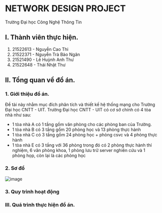 # NETWORK DESIGN PROJECT
Trường Đại học Công Nghệ Thông Tin
## I. Thành viên thực hiện.
1. 21522613 - Nguyễn Cao Thi
2. 21522371 - Nguyễn Trà Bảo Ngân
3. 21521490 - Lê Huỳnh Anh Thư
4. 21522648 - Thái Nhật Thư
## II. Tổng quan về đồ án.
### 1. Giới thiệu đồ án.
Đề tài này nhằm mục đích phân tích và thiết kế hệ thống mạng cho Trường Đại học CNTT - UIT. Trường Đại học CNTT - UIT có cơ sở chính có 4 tòa nhà như sau:
- 1 tòa nhà A có 1 tầng gồm văn phòng cho các phòng ban của Trường.
- 1 tòa nhà B có 3 tầng gồm 20 phòng học và 13 phòng thực hành
- 1 tòa nhà C có 3 tầng gồm 24 phòng học + phòng csvc và 4 phòng thực hành
- 1 tòa nhà E có 3 tầng với 36 phòng trong đó có 2 phòng thực hành thí nghiệm, 6 văn phòng khoa, 1 phòng lưu trữ server nghiên cứu và 1 phòng họp, còn lại là các phòng học
### 2. Sơ đồ
![image](https://github.com/N3Twork-nc/Network_design_project/assets/101622624/d04aef36-c7a8-421b-8752-941de1814b7a)

### 3. Quy trình hoạt động
### III. Quá trình thực hiện đồ án.

